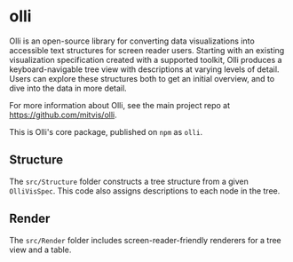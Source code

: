 # olli

Olli is an open-source library for converting data visualizations into accessible text structures for screen reader users. Starting with an existing visualization specification created with a supported toolkit, Olli produces a keyboard-navigable tree view with descriptions at varying levels of detail. Users can explore these structures both to get an initial overview, and to dive into the data in more detail.

For more information about Olli, see the main project repo at https://github.com/mitvis/olli.

This is Olli's core package, published on `npm` as `olli`.

## Structure

The `src/Structure` folder constructs a tree structure from a given `OlliVisSpec`. This code also assigns descriptions to each node in the tree.

## Render

The `src/Render` folder includes screen-reader-friendly renderers for a tree view and a table.
